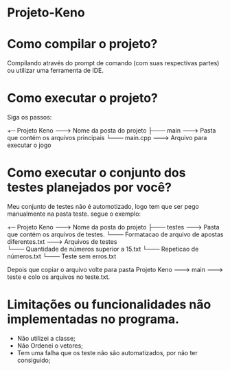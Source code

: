 # Projeto-Keno

# Como compilar o projeto?

Compilando através do prompt de comando (com suas respectivas partes) ou utilizar uma ferramenta de IDE.

# Como executar o projeto?
  Siga os passos:
  
  +─ Projeto Keno           ---> Nome da posta do projeto
      ├─── main             ---> Pasta que contém os arquivos principais
            └─── main.cpp   ---> Arquivo para executar o jogo

# Como executar o conjunto dos testes planejados por você?
  
  Meu conjunto de testes não é automotizado, logo tem que ser pego manualmente na pasta teste. segue o exemplo:
  
   +─ Projeto Keno                                                   ---> Nome da posta do projeto
      ├─── testes                                                    ---> Pasta que contém os arquivos de testes.
            └─── Formatacao de arquivo de apostas diferentes.txt     ---> Arquivos de testes  
            └─── Quantidade de números superior a 15.txt 
            └─── Repeticao de números.txt 
            └─── Teste sem erros.txt
            
  Depois que copiar o arquivo volte para pasta Projeto Keno  ---> main ---> teste e colo os arquivos no teste.txt.
            
# Limitações ou funcionalidades não implementadas no programa.
  
  - Não utilizei a classe;
  - Não Ordenei o vetores;
  - Tem uma falha que os teste não são automatizados, por não ter consiguido;
          
            
